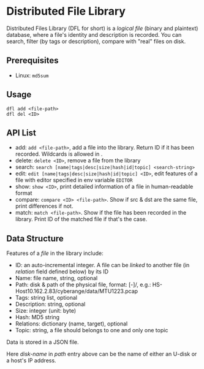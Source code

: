 # Distributed File Library

Distributed Files Library (DFL for short) is a *logical file* (binary and plaintext) database,
where a file's identity and description is recorded.
You can search, filter (by tags or description), compare with "real" files on disk.

## Prerequisites

* Linux: `md5sum`

## Usage

```
dfl add <file-path>
dfl del <ID>
```

## API List

* add: `add <file-path>`, add a file into the library. Return ID if it has been recorded.
  Wildcards is allowed in <file-path>.
* delete: `delete <ID>`, remove a file from the library
* search: `search [name|tags|desc|size|hash|id|topic] <search-string>`
* edit: `edit [name|tags|desc|size|hash|id|topic] <ID>`,
  edit features of a file with editor specified in env variable `EDITOR`
* show: `show <ID>`, print detailed information of a file in human-readable format
* compare: `compare <ID> <file-path>`. Show if src & dst are the same file, print differences if not.
* match: `match <file-path>`. Show if the file has been recorded in the library.
  Print ID of the matched file if that's the case.

## Data Structure

Features of a *file* in the library include:

* ID: an auto-incremental integer. A file can be *linked* to another file
  (in *relation* field defined below) by its ID
* Name: file name, string, optional
* Path: disk & path of the physical file, format: [<org-name>-]<disk-name>/<path>,
  e.g.: HS-Host10.162.2.83/cyberange/data/MTU1223.pcap
* Tags: string list, optional
* Description: string, optional
* Size: integer (unit: byte)
* Hash: MD5 string
* Relations: dictionary (name, target), optional
* Topic: string, a file should belongs to one and only one topic

Data is stored in a JSON file.

Here *disk-name* in *path* entry above can be the name of either an U-disk or a host's IP address.
